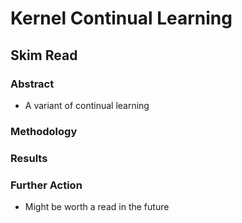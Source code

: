 # Kernel Continual Learning
## Skim Read
### Abstract
* A variant of continual learning 

### Methodology

### Results

### Further Action
* Might be worth a read in the future